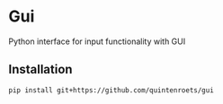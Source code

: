 # Gui

Python interface for input functionality with GUI

## Installation

```shell
pip install git+https://github.com/quintenroets/gui
```
